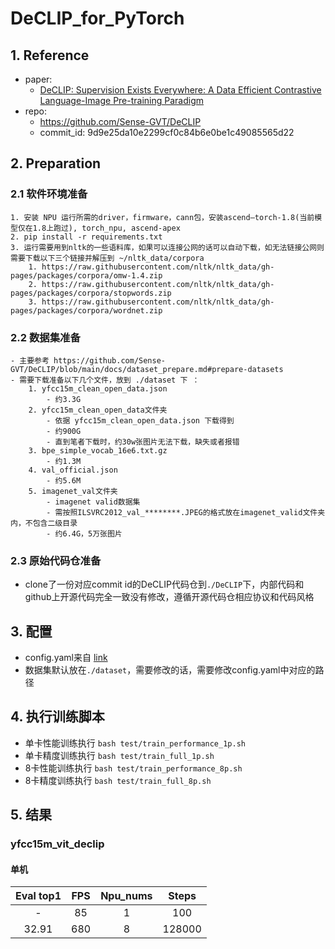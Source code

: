 # DeCLIP_for_PyTorch

## 1. Reference
- paper:
    - [DeCLIP: Supervision Exists Everywhere: A Data Efficient Contrastive Language-Image Pre-training Paradigm](https://arxiv.org/abs/2110.05208)
- repo: 
    - https://github.com/Sense-GVT/DeCLIP
    - commit_id: 9d9e25da10e2299cf0c84b6e0be1c49085565d22 

## 2. Preparation
### 2.1 软件环境准备
    1. 安装 NPU 运行所需的driver，firmware，cann包，安装ascend—torch-1.8(当前模型仅在1.8上跑过), torch_npu, ascend-apex
    2. pip install -r requirements.txt
    3. 运行需要用到nltk的一些语料库，如果可以连接公网的话可以自动下载，如无法链接公网则需要下载以下三个链接并解压到 ~/nltk_data/corpora 
        1. https://raw.githubusercontent.com/nltk/nltk_data/gh-pages/packages/corpora/omw-1.4.zip
        2. https://raw.githubusercontent.com/nltk/nltk_data/gh-pages/packages/corpora/stopwords.zip
        3. https://raw.githubusercontent.com/nltk/nltk_data/gh-pages/packages/corpora/wordnet.zip

### 2.2 数据集准备
    - 主要参考 https://github.com/Sense-GVT/DeCLIP/blob/main/docs/dataset_prepare.md#prepare-datasets
    - 需要下载准备以下几个文件，放到 ./dataset 下 ：
        1. yfcc15m_clean_open_data.json
            - 约3.3G
        2. yfcc15m_clean_open_data文件夹
            - 依据 yfcc15m_clean_open_data.json 下载得到
            - 约900G
            - 直到笔者下载时，约30w张图片无法下载，缺失或者报错
        3. bpe_simple_vocab_16e6.txt.gz
            - 约1.3M
        4. val_official.json
            - 约5.6M
        5. imagenet_val文件夹
            - imagenet valid数据集
            - 需按照ILSVRC2012_val_********.JPEG的格式放在imagenet_valid文件夹内，不包含二级目录
            - 约6.4G，5万张图片

### 2.3 原始代码仓准备
- clone了一份对应commit id的DeCLIP代码仓到```./DeCLIP```下，内部代码和github上开源代码完全一致没有修改，遵循开源代码仓相应协议和代码风格

## 3. 配置
- config.yaml来自 [link](https://github.com/Sense-GVT/DeCLIP/blob/main/experiments/declip_experiments/yfcc15m/yfcc15m_vit_declip/config.yaml)
- 数据集默认放在```./dataset```，需要修改的话，需要修改config.yaml中对应的路径
  
## 4. 执行训练脚本
- 单卡性能训练执行 `bash test/train_performance_1p.sh`
- 单卡精度训练执行 `bash test/train_full_1p.sh`
- 8卡性能训练执行 `bash test/train_performance_8p.sh`
- 8卡精度训练执行 `bash test/train_full_8p.sh`

## 5. 结果

### yfcc15m_vit_declip

#### 单机

| Eval top1 | FPS       | Npu_nums  | Steps       |
| :------:  | :------:  | :------:  | :------:    |
| -         | 85       | 1          | 100         |
| 32.91     | 680      | 8          | 128000      |



